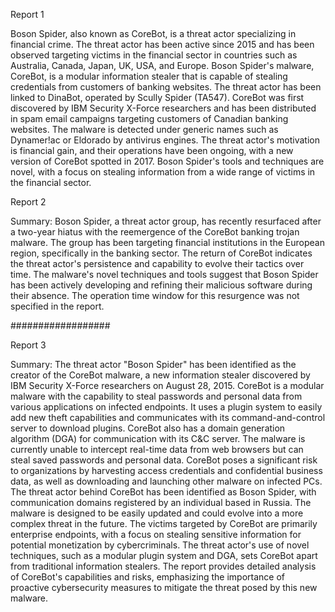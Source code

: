 
Report 1

Boson Spider, also known as CoreBot, is a threat actor specializing in financial crime. The threat actor has been active since 2015 and has been observed targeting victims in the financial sector in countries such as Australia, Canada, Japan, UK, USA, and Europe. Boson Spider's malware, CoreBot, is a modular information stealer that is capable of stealing credentials from customers of banking websites. The threat actor has been linked to DinaBot, operated by Scully Spider (TA547). CoreBot was first discovered by IBM Security X-Force researchers and has been distributed in spam email campaigns targeting customers of Canadian banking websites. The malware is detected under generic names such as Dynamer!ac or Eldorado by antivirus engines. The threat actor's motivation is financial gain, and their operations have been ongoing, with a new version of CoreBot spotted in 2017. Boson Spider's tools and techniques are novel, with a focus on stealing information from a wide range of victims in the financial sector.





Report 2

Summary: Boson Spider, a threat actor group, has recently resurfaced after a two-year hiatus with the reemergence of the CoreBot banking trojan malware. The group has been targeting financial institutions in the European region, specifically in the banking sector. The return of CoreBot indicates the threat actor's persistence and capability to evolve their tactics over time. The malware's novel techniques and tools suggest that Boson Spider has been actively developing and refining their malicious software during their absence. The operation time window for this resurgence was not specified in the report.

##################





Report 3

Summary:
The threat actor "Boson Spider" has been identified as the creator of the CoreBot malware, a new information stealer discovered by IBM Security X-Force researchers on August 28, 2015. CoreBot is a modular malware with the capability to steal passwords and personal data from various applications on infected endpoints. It uses a plugin system to easily add new theft capabilities and communicates with its command-and-control server to download plugins. CoreBot also has a domain generation algorithm (DGA) for communication with its C&C server. The malware is currently unable to intercept real-time data from web browsers but can steal saved passwords and personal data. CoreBot poses a significant risk to organizations by harvesting access credentials and confidential business data, as well as downloading and launching other malware on infected PCs. The threat actor behind CoreBot has been identified as Boson Spider, with communication domains registered by an individual based in Russia. The malware is designed to be easily updated and could evolve into a more complex threat in the future. The victims targeted by CoreBot are primarily enterprise endpoints, with a focus on stealing sensitive information for potential monetization by cybercriminals. The threat actor's use of novel techniques, such as a modular plugin system and DGA, sets CoreBot apart from traditional information stealers. The report provides detailed analysis of CoreBot's capabilities and risks, emphasizing the importance of proactive cybersecurity measures to mitigate the threat posed by this new malware.


